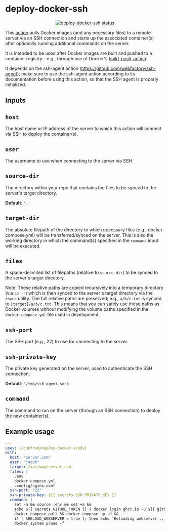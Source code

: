# deploy-docker-ssh

<p align="center">
  <a href=""><img alt="deploy-docker-ssh status" src="https://github.com/iacobfred/deploy-docker-ssh/workflows/units-test/badge.svg"></a>
</p>

This [action](https://docs.github.com/en/actions) pulls Docker images (and any necessary files)
to a remote server via an SSH connection and starts up the associated container(s) after optionally
running additional commands on the server.

It is intended to be used after Docker images are built and pushed to a container registry—e.g.,
through use of Docker's [build-push-action](https://github.com/docker/build-push-action).

It depends on the ssh-agent action (https://github.com/webfactory/ssh-agent);
make sure to use the ssh-agent action according to its documentation before using this action,
so that the SSH agent is properly initialized.

## Inputs

## `host`

The host name or IP address of the server to which this action will connect via SSH to deploy the container(s).

## `user`

The username to use when connecting to the server via SSH.

## `source-dir`

The directory within your repo that contains the files to be synced to the server's target directory.

**Default**: `'.'`

## `target-dir`

The absolute filepath of the directory to which necessary files (e.g., docker-compose.yml) will be transferred/synced on the server. This is also the working directory in which the command(s) specified in the `command` input will be executed.

## `files`

A space-delimited list of filepaths (relative to `source-dir`) to be synced to the server's target directory.

Note: These relative paths are copied recursively into a temporary directory (via `cp -r`) which is then synced to the server's target directory via the `rsync` utility. The full relative paths are preserved; e.g., `a/b/c.txt` is synced to `[target]/a/b/c.txt`. This means that you can safely use these paths as Docker volumes without modifying the volume paths specified in the `docker-compose.yml` file used in development.

## `ssh-port`

The SSH port (e.g., 22) to use for connecting to the server.

## `ssh-private-key`

The private key generated on the server, used to authenticate the SSH connection.

**Default**: `'/tmp/ssh_agent.sock'`

## `command`

The command to run on the server (through an SSH connection) to deploy the new container(s).

## Example usage

```yaml
---
uses: iacobfred/deploy-docker-ssh@v1
with:
  host: "server.com"
  user: "jacob"
  target: /var/www/server.com'
  files: |
    .env
    docker-compose.yml
    .config/nginx.conf
  ssh-port: "22"
  ssh-private-key: ${{ secrets.SSH_PRIVATE_KEY }}
  command: |
    set -a && source .env && set +a &&
    echo ${{ secrets.GITHUB_TOKEN }} | docker login ghcr.io -u ${{ github.repository_owner }} --password-stdin &&
    docker compose pull && docker compose up -d &&
    if [ $RELOAD_WEBSERVER = true ]; then echo 'Reloading webserver...'; nginx -s reload; fi;
    docker system prune -f
```
